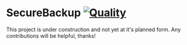 # SecureBackup [![Quality](https://app.codacy.com/project/badge/Grade/e6b2316a15c44ef79db4f8ff00696e9e)](https://www.codacy.com/manual/dentolos19/SecureBackup?utm_source=github.com&amp;utm_medium=referral&amp;utm_content=dentolos19/SecureBackup&amp;utm_campaign=Badge_Grade)

This project is under construction and not yet at it's planned form. Any contributions will be helpful, thanks!